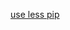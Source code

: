 [use less pip](https://www.reddit.com/r/archlinux/comments/6vv5ty/guide_how_to_quit_using_pip_to_install_stuff/)
